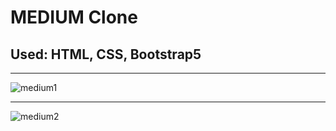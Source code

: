 # MEDIUM Clone 

## Used: HTML, CSS, Bootstrap5

---

![medium1](https://user-images.githubusercontent.com/120499369/214016417-c60a01fb-f024-4064-a448-18e1ddc418ef.jpg)

---

![medium2](https://user-images.githubusercontent.com/120499369/214016433-f50cc972-83b0-4d26-bc77-ccc8ff7a9f7e.jpg)
